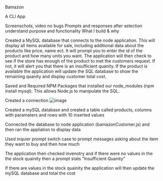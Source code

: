 Bamazon

A CLI App

Screenschots, video
  no bugs
  Prompts and responses after selection
  understand purpose and functionality
  What I build & why
  
Created a MySQL database that connects to the node application. This will display all items available for sale, including additional data about the products like price, name ect. It will prompt you to enter the id of the product and how many units you want. The application will then check to see if the store has enough of the product to met the customers request. If not, it will alert you that there is an insufficient quanity. If the product is available the application will update the SQL database to show the remaining quanity and display customer total cost. 

Saved and Required NPM Packages that installed our node_modules (npm install mysql). This allows Node.js to manipulate the SQL.

Created a connection ![image](https://github.com/forsa9828/bamazon/blob/master/Query.PNG)

Created a mySQL database and created a table called products, columns with paramaters and rows with 10 inserted values

Connected the database to node application (bamazonCustomer.js) and then ran the appliation to display data

Used inquier prompt switch case to prompt messages asking about the item they want to buy and then how much

The application then checked invenotry and if there were no values in the the stock quainity then a prompt stats "Insufficient Quanity"

If there are values in the stock quainity the application will then update the mySQL database and total the cost
   
